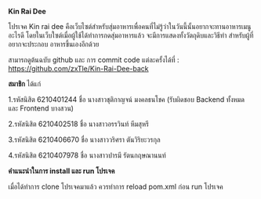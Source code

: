 **Kin Rai Dee**


โปรเจค Kin rai dee คือเว็บไซต์สำหรับสุ่มอาหารเพื่อคนที่ไม่รู้ว่าในวันนี้นั้นอยากจะทานอาหารเมนูอะไรดี
โดยในเว็บใซต์เมื่อผู้ใช้ได้ทำการกดสุ่มอาหารแล้ว จะมีการแสดงทั้งวัตถุดิบและวิธีทำ สำหรับผู้ที่อยากจะประกอบ
อาหารขึ้นเองอีกด้วย

สามารถดูต้นฉบับ github และ การ commit code แต่ละครั้งได้ที่ : https://github.com/zxTle/Kin-Rai-Dee-back 

**สมาชิก** ได้แก่ 
 
1.รหัสนิสิต 6210401244 ชื่อ นางสาวชุติกาญจน์ มงคลธนโชค (รับผิดชอบ Backend ทั้งหมด และ Frontend บางสวน)

2.รหัสนิสิต 6210402518 ชื่อ นางสาวอรรวินท์ หีมสุหรี

3.รหัสนิสิต 6210406670 ชื่อ นางสาววริศรา ตันวิริยะวรกุล

4.รหัสนิสิต 6210407978 ชื่อ นางสาวปารมี รัตนกฤษณานนท์

**คำแนะนำในการ install และ run โปรเจค**

เมื่อได้ทำการ clone โปรเจคมาแล้ว ควรทำการ reload pom.xml ก่อน run โปรเจค
